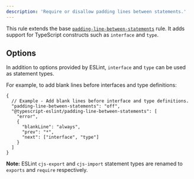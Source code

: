 ```yaml
---
description: 'Require or disallow padding lines between statements.'
---
```



This rule extends the base [`padding-line-between-statements`](/rules/js/padding-line-between-statements) rule.
It adds support for TypeScript constructs such as `interface` and `type`.

## Options

In addition to options provided by ESLint, `interface` and `type` can be used as statement types.

For example, to add blank lines before interfaces and type definitions:

```jsonc
{
  // Example - Add blank lines before interface and type definitions.
  "padding-line-between-statements": "off",
  "@typescript-eslint/padding-line-between-statements": [
    "error",
    {
      "blankLine": "always",
      "prev": "*",
      "next": ["interface", "type"]
    }
  ]
}
```

**Note:** ESLint `cjs-export` and `cjs-import` statement types are renamed to `exports` and `require` respectively.
